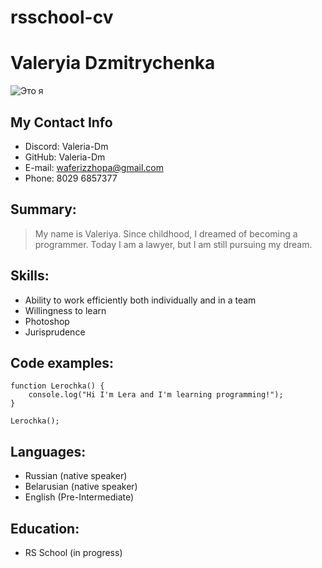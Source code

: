 # rsschool-cv
# Valeryia Dzmitrychenka

![Это я](https://sun9-36.userapi.com/impg/tCULpAPxaAB24BlVS1c4aRRai-qh4DlR4gZnjg/GAmNXaJ-6sA.jpg?size=720x1080&quality=95&sign=6e984d8b1997abdabefa9e441fb2e173&type=album "Я")

## My Contact Info 
+ Discord: Valeria-Dm
+ GitHub: Valeria-Dm
+ E-mail: waferizzhopa@gmail.com
+ Phone: 8029 6857377

## Summary: 
>My name is Valeriya. Since childhood, I dreamed of becoming a programmer. Today I am a lawyer, but I am still pursuing my dream. 

## Skills:
+ Ability to work efficiently both individually and in a team
+ Willingness to learn
+ Photoshop
+ Jurisprudence

## Code examples:
    function Lerochka() {
        console.log("Hi I'm Lera and I'm learning programming!");
    }   

    Lerochka();
## Languages:
+ Russian (native speaker)
+ Belarusian (native speaker)
+ English (Pre-Intermediate)
## Education:
* RS School (in progress)